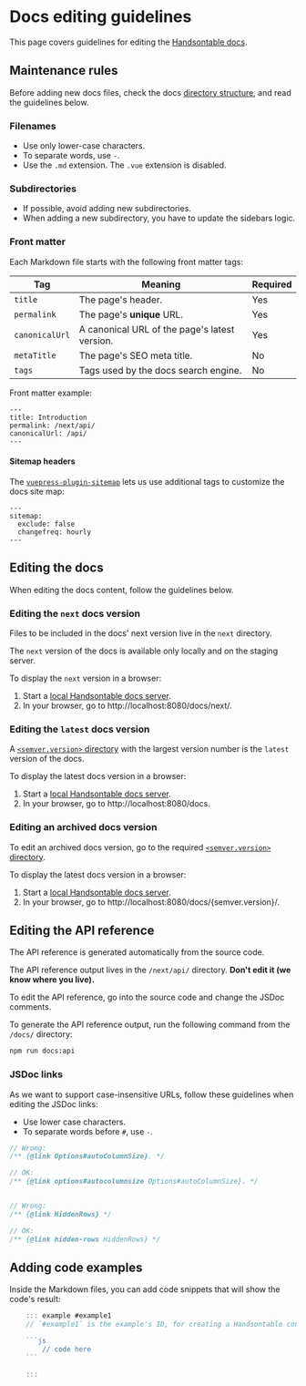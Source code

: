 # Docs editing guidelines

This page covers guidelines for editing the [Handsontable docs](https://handsontable.com/docs).

## Maintenance rules

Before adding new docs files, check the docs [directory structure](./README.md#handsontable-docs-directory-structure), and read the guidelines below.

### Filenames

* Use only lower-case characters.
* To separate words, use `-`.
* Use the `.md` extension. The `.vue` extension is disabled.

### Subdirectories

* If possible, avoid adding new subdirectories.
* When adding a new subdirectory, you have to update the sidebars logic.

### Front matter

Each Markdown file starts with the following front matter tags:

| Tag            | Meaning                                                    | Required |
|----------------|------------------------------------------------------------|----------|
| `title`        | The page's header.                                         | Yes      |
| `permalink`    | The page's **unique** URL.                                 | Yes      |
| `canonicalUrl` | A canonical URL of the page's latest version.              | Yes      |
| `metaTitle`    | The page's SEO meta title.                                 | No       |
| `tags`         | Tags used by the docs search engine.                       | No       |

Front matter example:

```
---
title: Introduction
permalink: /next/api/
canonicalUrl: /api/
---
```

#### Sitemap headers

The [`vuepress-plugin-sitemap`](https://www.npmjs.com/package/vuepress-plugin-sitemap) lets us use additional tags to customize the docs site map:

```
---
sitemap:
  exclude: false
  changefreq: hourly
---
```

## Editing the docs

When editing the docs content, follow the guidelines below.
 
### Editing the `next` docs version

Files to be included in the docs' next version live in the `next` directory.

The `next` version of the docs is available only locally and on the staging server.

To display the `next` version in a browser:
1. Start a [local Handsontable docs server](./README.md#getting-started-with-handsontable-docs).
2. In your browser, go to http://localhost:8080/docs/next/.

### Editing the `latest` docs version

A [`<semver.version>` directory](./README.md#handsontable-docs-directory-structure) with the largest version number is the `latest` version of the docs.

To display the latest docs version in a browser:
1. Start a [local Handsontable docs server](./README.md#getting-started-with-handsontable-docs).
2. In your browser, go to http://localhost:8080/docs.

### Editing an archived docs version

To edit an archived docs version, go to the required [`<semver.version>` directory](./README.md#handsontable-docs-directory-structure).

To display the latest docs version in a browser:
1. Start a [local Handsontable docs server](./README.md#getting-started-with-handsontable-docs).
2. In your browser, go to http://localhost:8080/docs/{semver.version}/.

## Editing the API reference

The API reference is generated automatically from the source code.

The API reference output lives in the `/next/api/` directory. **Don't edit it (we know where you live).**

To edit the API reference, go into the source code and change the JSDoc comments.

To generate the API reference output, run the following command from the `/docs/` directory:

```bash
npm run docs:api
```

### JSDoc links

As we want to support case-insensitive URLs, follow these guidelines when editing the JSDoc links:

* Use lower case characters.
* To separate words before `#`, use `-`.

```js
// Wrong:
/** {@link Options#autoColumnSize}. */

// OK: 
/** {@link options#autocolumnsize Options#autoColumnSize}. */


// Wrong:
/** {@link HiddenRows} */

// OK:
/** {@link hidden-rows HiddenRows} */
```

## Adding code examples
Inside the Markdown files, you can add code snippets that will show the code's result:

```js
    ::: example #example1
    // `#example1` is the example's ID, for creating a Handsontable container

    ```js
        // code here
    ```

    :::
```